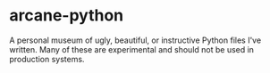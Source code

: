 # arcane-python
A personal museum of ugly, beautiful, or instructive Python files I've written. Many of these are experimental and should not be used in production systems.
